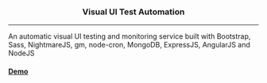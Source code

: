 <h3 align="center">Visual UI Test Automation</h3>

---

An automatic visual UI testing and monitoring service built with Bootstrap, Sass, NightmareJS, gm, node-cron, MongoDB, ExpressJS, AngularJS and NodeJS

#### [Demo](https://boiling-island-8716.herokuapp.com/)
